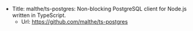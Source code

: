 - Title: malthe/ts-postgres: Non-blocking PostgreSQL client for Node.js written in TypeScript.
  - Url: https://github.com/malthe/ts-postgres

